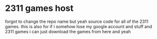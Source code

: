 # 2311 games host
forgot to change the repo name but yeah source code for all of the 2311 games. this is also for if i somehow lose my google account and stuff and 2311 games i can just download the games from here and yeah
